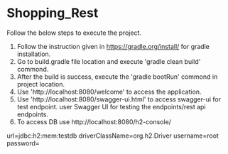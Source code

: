 # Shopping_Rest

Follow the below steps to execute the project.

1) Follow the instruction given in https://gradle.org/install/ for gradle installation.
2) Go to build.gradle file location and execute 'gradle clean build' commond.
3) After the build is success, execute the 'gradle bootRun' commond in project location.
4) Use 'http://localhost:8080/welcome' to access the application.
5) Use 'http://localhost:8080/swagger-ui.html' to access swagger-ui for test endpoint. user Swagger UI for testing the endpoints/rest api endpoints.
6) To access DB use http://localhost:8080/h2-console/

  url=jdbc:h2:mem:testdb
  driverClassName=org.h2.Driver
  username=root
  password=

